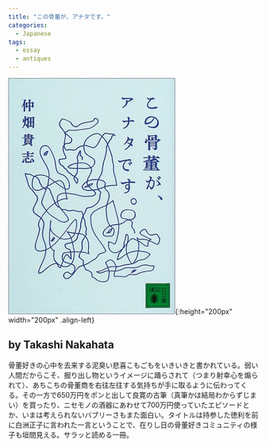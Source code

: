 ```yaml
---
title: "この骨董が、アナタです。"
categories:
  - Japanese
tags:
  - essay
  - antiques
---
```


![image-left](/images/reading/konokottou.jpeg){:height="200px" width="200px" .align-left} 
## by Takashi Nakahata  
骨董好きの心中を去来する泥臭い悲喜こもごもをいきいきと書かれている。弱い人間だからこそ、掘り出し物というイメージに踊らされて（つまり射幸心を煽られて）、あちこちの骨董商を右往左往する気持ちが手に取るように伝わってくる。その一方で650万円をポンと出して良寛の古筆（真筆かは結局わからずじまい）を買ったり、ニセモノの酒器にあわせて700万円使っていたエピソードとか、いまは考えられないバブリーさもまた面白い。タイトルは持参した徳利を前に白洲正子に言われた一言ということで、在りし日の骨董好きコミュニティの様子も垣間見える。サラッと読める一冊。